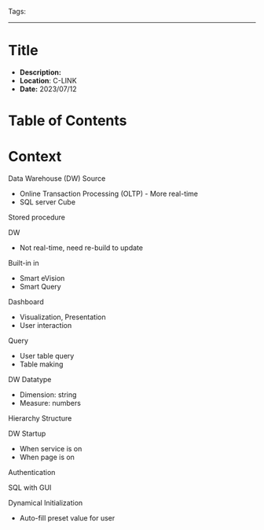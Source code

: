 Tags:

---

# Title
- __Description:__
- __Location__: C-LINK
- __Date:__ 2023/07/12

# Table of Contents

# Context

Data Warehouse (DW) Source
- Online Transaction Processing (OLTP) - More real-time
- SQL server Cube

Stored procedure

DW
- Not real-time, need re-build to update

Built-in in
- Smart eVision
- Smart Query

Dashboard
- Visualization, Presentation
- User interaction

Query
- User table query
- Table making

DW Datatype
- Dimension: string
- Measure: numbers

Hierarchy Structure

DW Startup
- When service is on
- When page is on

Authentication

SQL with GUI

Dynamical Initialization
- Auto-fill preset value for user

